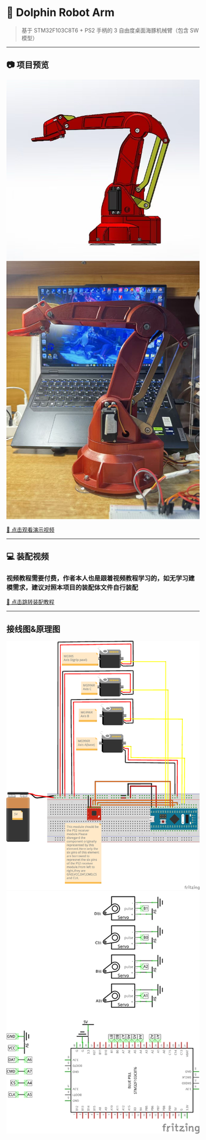 # 🐬 Dolphin Robot Arm

> 基于 STM32F103C8T6 + PS2 手柄的 3 自由度桌面海豚机械臂（包含 SW 模型） 

---

## 📷 项目预览

![3D渲染图](3D渲染图&实物图/海豚机械臂3D渲染图.jpg)<br>
![3D渲染图](3D渲染图&实物图/海豚机械臂实物图.jpg)<br>

[🎥 点击观看演示视频](https://www.bilibili.com/video/BV1gYaSzdEkb/?spm_id_from=333.1387.homepage.video_card.click&vd_source=a3d79e63ae261ce278c12c5cd8c60479)

---

## 💻 装配视频<br>
### 视频教程需要付费，作者本人也是跟着视频教程学习的，如无学习建模需求，建议对照本项目的装配体文件自行装配<br>
[🎥 点击跳转装配教程](https://www.bilibili.com/cheese/play/ep34546?query_from=0&search_id=16798930185137633368&search_query=%E9%98%BF%E5%A5%87%E8%AE%BE%E8%AE%A1%E5%88%86%E4%BA%AB&is_PCend=1)

---

## 接线图&原理图<br>
![接线图](接线图&原理图/接线图-generate_by_fritzing.png)<br>
![接线图](接线图&原理图/原理图-generate_by_fritzing.jpg)
